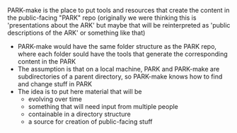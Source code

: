 
PARK-make is the place to put tools and resources that create the content in the public-facing "PARK" repo (originally we were thinking this is 'presentations about the ARK' but maybe that will be reinterpreted as 'public descriptions of the ARK' or something like that)
* PARK-make would have the same folder structure as the PARK repo, where each folder sould have the tools that generate the corresponding content in the PARK
* The assumption is that on a local machine, PARK and PARK-make are subdirectories of a parent directory, so PARK-make knows how to find and change stuff in PARK
* The idea is to put here material that will be
  * evolving over time
  * something that will need input from multiple people
  * containable in a directory structure
  * a source for creation of public-facing stuff
